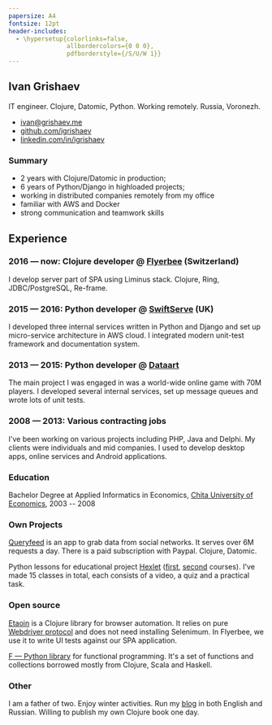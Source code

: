 ```yaml
---
papersize: A4
fontsize: 12pt
header-includes:
  - \hypersetup{colorlinks=false,
                allbordercolors={0 0 0},
                pdfborderstyle={/S/U/W 1}}
---
```


## Ivan Grishaev

IT engineer. Clojure, Datomic, Python. Working remotely. Russia, Voronezh.

- [ivan@grishaev.me](mailto:ivan@grishaev.me)
- [github.com/igrishaev](https://github.com/igrishaev)
- [linkedin.com/in/igrishaev](https://linkedin.com/in/igrishaev)

### Summary
- 2 years with Clojure/Datomic in production;
- 6 years of Python/Django in highloaded projects;
- working in distributed companies remotely from my office
- familiar with AWS and Docker
- strong communication and teamwork skills

## Experience

### 2016 &mdash; now: Clojure developer @ [Flyerbee](https://www.flyerbee.com/) (Switzerland)

I develop server part of SPA using Liminus stack. Clojure, Ring,
JDBC/PostgreSQL, Re-frame.

### 2015 &mdash; 2016: Python developer @ [SwiftServe](http://www.swiftserve.com/) (UK)

I developed three internal services written in Python and Django and set up
micro-service architecture in AWS cloud. I integrated modern unit-test framework
and documentation system.

### 2013 &mdash; 2015: Python developer @ [Dataart](http://www.dataart.com/)

The main project I was engaged in was a world-wide online game with 70M
players. I developed several internal services, set up message queues and wrote
lots of unit tests.

### 2008 &mdash; 2013: Various contracting jobs

I've been working on various projects including PHP, Java and Delphi. My clients
were individuals and mid companies. I used to develop desktop apps, online
services and Android applications.

### Education

Bachelor Degree at Applied Informatics in
Economics, [Chita University of Economics](http://narhoz-chita.ru/), 2003 --
2008

### Own Projects

[Queryfeed](https://queryfeed.net/) is an app to grab data from social
networks. It serves over 6M requests a day. There is a paid subscription with
Paypal. Clojure, Datomic.

[hexlet]:https://ru.hexlet.io/my

Python lessons for educational project [Hexlet][hexlet]
([first][py-1], [second][py-2] courses). I've made 15 classes in total, each
consists of a video, a quiz and a practical task.

### Open source

[Etaoin][etaoin] is a Clojure library for browser automation. It relies on
pure [Webdriver protocol][webdriver] and does not need installing Selenimum. In
Flyerbee, we use it to write UI tests against our SPA application.

[F — Python library][f] for functional programming. It's a set of functions and
collections borrowed mostly from Clojure, Scala and Haskell.

### Other

I am a father of two. Enjoy winter activities. Run my [blog][blog] in both
English and Russian. Willing to publish my own Clojure book one day.

[f]: https://github.com/igrishaev/f
[etaoin]: https://github.com/igrishaev/etaoin
[webdriver]: https://www.w3.org/TR/webdriver/
[py-1]: https://ru.hexlet.io/courses/python_101
[py-2]: https://ru.hexlet.io/courses/python-modules
[blog]: http://grishaev.me/
